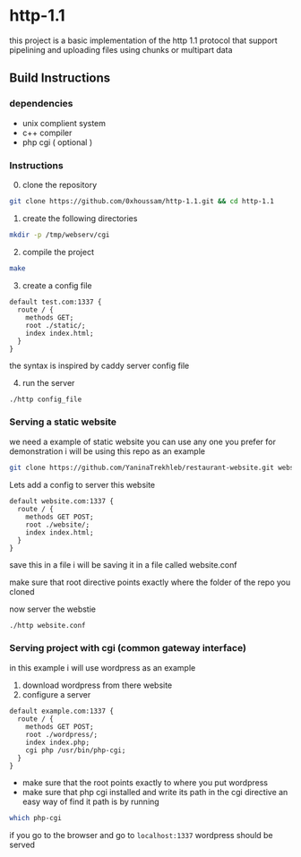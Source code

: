 # http-1.1

this project is a basic implementation of the http 1.1 protocol that support pipelining and uploading files using chunks or multipart data

## Build Instructions

### dependencies
- unix complient system
- c++ compiler
- php cgi ( optional )

### Instructions

0. clone the repository

```sh
git clone https://github.com/0xhoussam/http-1.1.git && cd http-1.1
```

1. create the following directories

```sh
mkdir -p /tmp/webserv/cgi
```

2. compile the project

```sh
make
```

3. create a config file

```
default test.com:1337 {
  route / {
    methods GET;
    root ./static/;
    index index.html;
  }
}
```

the syntax is inspired by caddy server config file

4. run the server

```sh
./http config_file
```

### Serving a static website

we need a example of static website you can use any one you prefer for demonstration i will be using this repo as an example

```sh
git clone https://github.com/YaninaTrekhleb/restaurant-website.git website
```

Lets add a config to server this website

```
default website.com:1337 {
  route / {
    methods GET POST;
    root ./website/;
    index index.html;
  }
}
```

save this in a file i will be saving it in a file called website.conf

make sure that root directive points exactly where the folder of the repo you cloned

now server the webstie

```sh
./http website.conf
```

### Serving project with cgi (common gateway interface)

in this example i will use wordpress as an example

1. download wordpress from there website
2. configure a server

```
default example.com:1337 {
  route / {
    methods GET POST;
    root ./wordpress/;
    index index.php;
    cgi php /usr/bin/php-cgi;
  }
}
```

- make sure that the root points exactly to where you put wordpress
- make sure that php cgi installed and write its path in the cgi
directive an easy way of find it path is by running
```sh
which php-cgi
```

if you go to the browser and go to `localhost:1337`
wordpress should be served
